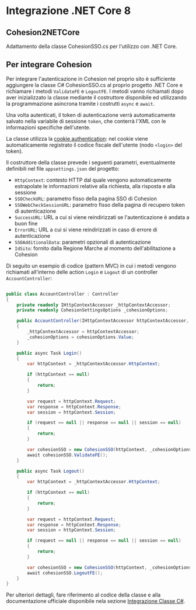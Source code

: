 # Integrazione .NET Core 8
## Cohesion2NETCore
Adattamento della classe CohesionSSO.cs per l'utilizzo con .NET Core.

## Per integrare Cohesion
Per integrare l'autenticazione in Cohesion nel proprio sito è sufficiente aggiungere la classe C# CohesionSSO.cs al proprio progetto .NET Core e richiamare i metodi `ValidateFE` e `LogoutFE`.
I metodi vanno richiamati dopo aver inizializzato la classe mediante il costruttore disponibile ed utilizzando la programmazione asincrona tramite i costrutti `async` e `await`.

Una volta autenticati, il token di autenticazione verrà automaticamente salvato nella variabile di sessione `token`, che conterrà l'XML con le informazioni specifiche dell'utente.

La classe utilizza la [cookie authentication](https://learn.microsoft.com/en-us/aspnet/core/security/authentication/cookie?view=aspnetcore-8.0): nel cookie viene automaticamente registrato il codice fiscale dell'utente (nodo `<login>` del token).

Il costruttore della classe prevede i seguenti parametri, eventualmente definibili nel file `appsettings.json` del progetto:

- `HttpContext`: contesto HTTP dal quale vengono automaticamente estrapolate le informazioni relative alla richiesta, alla risposta e alla sessione
- `SSOCheckURL`: parametro fisso della pagina SSO di Cohesion
- `SSOWebCheckSessionURL`: parametro fisso della pagina di recupero token di autenticazione
- `SuccessURL`: URL a cui si viene reindirizzati se l'autenticazione è andata a buon fine
- `ErrorURL`: URL a cui si viene reindirizzati in caso di errore di autenticazione
- `SSOAdditionalData`: parametri opzionali di autenticazione
- `IdSito`: fornito dalla Regione Marche al momento dell'abilitazione a Cohesion

Di seguito un esempio di codice (pattern MVC) in cui i metodi vengono richiamati all'interno delle action `Login` e `Logout` di un controller `AccountController`:

```C#

public class AccountController : Controller
{
    private readonly IHttpContextAccessor _httpContextAccessor;
    private readonly CohesionSettingsOptions _cohesionOptions;

    public AccountController(IHttpContextAccessor httpContextAccessor, IOptions<CohesionSettingsOptions> cohesionOptions)
    {
        _httpContextAccessor = httpContextAccessor;
        _cohesionOptions = cohesionOptions.Value;
    }

    public async Task Login()
    {
        var httpContext = _httpContextAccessor.HttpContext;

        if (httpContext == null)
        {
            return;
        }

        var request = httpContext.Request;
        var response = httpContext.Response;
        var session = httpContext.Session;

        if (request == null || response == null || session == null)
        {
            return;
        }

        var cohesionSSO = new CohesionSSO(httpContext, _cohesionOptions.SSOCheckURL, _cohesionOptions.SSOWebCheckSessionURL, _cohesionOptions.SuccessURL, _cohesionOptions.ErrorURL, _cohesionOptions.SSOAdditionalData, _cohesionOptions.IdSito);
        await cohesionSSO.ValidateFE();
    }

    public async Task Logout()
    {
        var httpContext = _httpContextAccessor.HttpContext;

        if (httpContext == null)
        {
            return;
        }

        var request = httpContext.Request;
        var response = httpContext.Response;
        var session = httpContext.Session;

        if (request == null || response == null || session == null)
        {
            return;
        }

        var cohesionSSO = new CohesionSSO(httpContext, _cohesionOptions.SSOCheckURL, _cohesionOptions.SSOWebCheckSessionURL, _cohesionOptions.SuccessURL, _cohesionOptions.ErrorURL, _cohesionOptions.SSOAdditionalData, _cohesionOptions.IdSito);
        await cohesionSSO.LogoutFE();
    }
}

```

Per ulteriori dettagli, fare riferimento al codice della classe e alla documentazione ufficiale disponibile nela sezione [Integrazione Classe C#](https://dariscappelletti.github.io/CohesionID-Docs/Integrazione-Classe-C%23/).
